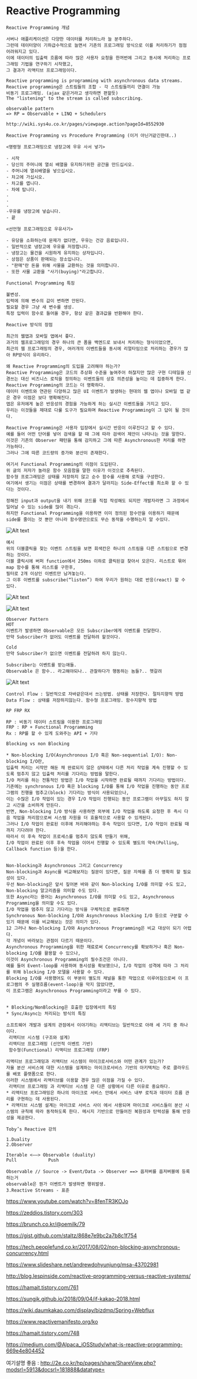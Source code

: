 
# Reactive Programming
```
Reactive Programming 개념

서버나 애플리케이션은 다양한 데이터를 처리하느라 늘 분주하다. 
그런데 데이터양이 기하급수적으로 늘면서 기존의 프로그래밍 방식으로 이를 처리하기가 점점 어려워지고 있다. 
이에 데이터의 입출력 흐름에 따라 많은 사용자 요청을 한꺼번에 그리고 동시에 처리하는 프로그래밍 기법을 연구하기 시작했고, 
그 결과가 리액티브 프로그래밍이다.

Reactive programming is programming with asynchronous data streams.
Reactive programming은 스트림들의 조합 - 각 스트림들끼리 연결이 가능
비동기 프로그래밍. (ajax 같은거라고 생각하면 편할듯)
The "listening" to the stream is called subscribing.

observable pattern
=> RP = Observable + LINQ + Schedulers

http://wiki.sys4u.co.kr/pages/viewpage.action?pageId=8552930
```
```
Reactive Programming vs Procedure Programming (이거 아닌거같긴한대..)

<명령형 프로그래밍으로 냉장고에 우유 사서 넣기>

- 시작
- 당신의 주머니에 열쇠 배열을 유지하기위한 공간을 만드십시오.
- 주머니에 열쇠배열을 넣으십시오.
- 차고에 가십시오.
- 차고를 엽니다.
- 차에 탑니다.
.
.
.
-우유를 냉장고에 넣습니다.
- 끝

<선언형 프로그래밍으로 우유사기>

- 유당을 소화하는데 문제가 없다면, 우유는 건강 음료입니다.
- 일반적으로 냉장고에 우유를 저장합니다.
- 냉장고는 물건을 시원하게 유지하는 상자입니다.
- 상점은 상품이 판매되는 장소입니다.
- "판매"란 돈을 위해 사물을 교환하는 것을 의미합니다.
- 또한 사물 교환을 "사기(buying)"라고합니다.
```
```
Functional Programming 특징

불변성. 
입력에 의해 변수의 값이 변하면 안된다.
필요할 경우 그냥 새 변수를 생성.
특정 입력이 함수로 들어올 경우, 항상 같은 결과값을 반환해야 한다.
```
```
Reactive 방식의 장점

최근의 웹앱과 모바일 앱에서 좋다.
과거의 웹프로그래밍의 경우 하나의 큰 폼을 백엔드로 보내서 처리하는 형식이었으면, 
최근의 웹 프로그래밍의 경우, 여러개의 이벤트들을 동시에 리얼타임으로 처리하는 경우가 많아 RP방식이 유리하다.

왜 Reactive Programming의 도입을 고려해야 하는가?
Reactive Programming은 코드의 추상화 수준을 높여주어 하찮지만 많은 구현 디테일을 신경쓰는 대신 비즈니스 로직을 정의하는 이벤트들의 상호 의존성을 높이는 데 집중하게 한다. 
Reactive Programming의 코드는 더 명확하다.
데이터 이벤트와 연관된 다양하고 많은 UI 이벤트가 발생하는 현대의 웹 앱이나 모바일 앱 같은 경우 이점은 보다 명확해진다. 
앱은 유저에게 높은 반응성의 경험을 가능하게 하는 실시간 이벤트들을 가지고 있다. 
우리는 이것들을 제대로 다룰 도구가 필요하며 Reactive Programming이 그 답이 될 것이다.

Reactive Programming은 사용자 입장에서 실시간 반응이 이루진다고 할 수 있다. 
예를 들어 어떤 단어를 넣어 검색을 할 때 그에 따라 검색어 제안이 나타나는 것을 말한다. 
이것은 기존의 Observer 패턴을 통해 감지하고 그에 따른 Asynchronous한 처리를 하면 가능하다. 
그러나 그에 따른 코드량의 증가와 분산이 존재한다.

여기서 Functional Programming의 이점이 도입된다. 
위 글의 저자가 놀라운 함수 모음함을 말한 이유가 이것으로 추측된다. 
함수형 프로그래밍은 상태를 저장하지 않고 순수 함수를 사용해 로직을 구성한다. 
여기에서 생기는 이점은 상태를 변경하여 결과가 달라지는 Side-Effect를 최소화 할 수 있다는 것이다.

정해진 input과 output을 내기 위해 코드를 직접 작성해도 되지만 개발자라면 그 과정에서 일어날 수 있는 side를 많이 겪는다.
하지만 Functional Programming을 이용하면 이미 정의된 함수만을 이용하기 때문에 side를 줄이는 것 뿐만 아니라 함수명만으로도 무슨 동작을 수행하는지 알 수있다.
```
![Alt text](../images/RP1.png)
```
예시
위의 더블클릭을 찾는 이벤트 스트림을 보면 회색칸은 하나의 스트림을 다른 스트림으로 변경하는 것이다.
더블 클릭시에 버퍼 function에서 250ms 이하로 클릭된걸 찾아서 모은다. 리스트로 묶어 map 함수를 통해 리스트를 구한후,
필터로 2개 이상인 이벤트만 남겨놓는다.
그 이후 이벤트를 subscribe(“listen”) 하여 우리가 원하는 대로 반응(react) 할 수 있다.
```

![Alt text](../images/RP2.png)

![Alt text](../images/RP3.png)
```
Observer Pattern
HOT
이벤트가 발생하면 Observable은 모든 Subscriber에게 이벤트를 전달한다.
만약 Subscriber가 없어도 이벤트를 전달하려 할것이다.

Cold
만약 Subscriber가 없으면 이벤트를 전달하려 하지 않는다.

Subscriber는 이벤트를 받는애들. 
Observable 은 함수.. 라고해야되나.. 관찰하다가 행동하는 놈들?.. 헷갈려
```

![Alt text](../images/RP4.png)

```
Control Flow : 일반적으로 자바같은대서 쓰는방법. 상태를 저장한다. 절차지향적 방법
Data Flow : 상태를 저장하지않는다. 함수형 프로그래밍. 함수지향적 방법
```

```
RP FRP RX

RP : 비동기 데이터 스트림을 이용한 프로그래밍
FRP : RP + Functional Programming
Rx : RP를 할 수 있게 도와주는 API + 기타
```

```
Blocking vs non Blocking

* Non-blocking I/O(Asynchronous I/O 혹은 Non-sequential I/O): Non-blocking I/O란, 
입출력 처리는 시작만 해둔 채 완료되지 않은 상태에서 다른 처리 작업을 계속 진행할 수 있도록 멈추지 않고 입출력 처리를 기다리는 방법을 말한다.
I/O 처리를 하는 전통적인 방법은 I/O 작업을 시작하면 완료될 때까지 기다리는 방법이다. 
기존에는 synchronous I/O 혹은 blocking I/O를 통해 I/O 작업을 진행하는 동안 프로그램의 진행을 멈추고(block) 기다리는 방식이 사용되었으나, 
이는 수많은 I/O 작업이 있는 경우 I/O 작업이 진행되는 동안 프로그램이 아무일도 하지 않고 시간을 소비하게 만든다. 
반면, Non-blocking I/O 방식을 사용하면 외부에 I/O 작업을 하도록 요청한 후 즉시 다음 작업을 처리함으로써 시스템 자원을 더 효율적으로 사용할 수 있게된다. 
그러나 I/O 작업이 완료된 이후에 처리해야하는 후속 작업이 있다면, I/O 작업이 완료될 때까지 기다려야 한다. 
따라서 이 후속 작업이 프로세스를 멈추지 않도록 만들기 위해, 
I/O 작업이 완료된 이후 후속 작업을 이어서 진행할 수 있도록 별도의 약속(Polling, Callback function 등)을 한다.


Non-blocking과 Asynchronous 그리고 Concurrency
Non-blocking과 Async를 비교해보자는 질문이 있다면, 질문 자체를 좀 더 명확히 할 필요성이 있다. 
우선 Non-blocking은 앞서 짚어본 바와 같이 Non-blocking I/O를 의미할 수도 있고, Non-blocking 알고리즘을 의미할 수도 있다. 
또한 Async라는 용어는 Asynchronous I/O를 의미할 수도 있고, Asynchronous Programming을 의미할 수도 있다. 
I/O 작업을 멈추지 않고 기다리는 방식을 구체적으로 분류하면 
Synchronous Non-blocking I/O와 Asynchronous blocking I/O 등으로 구분할 수 있기 때문에 이를 비교해보는 것은 의미가 있다.
12 그러나 Non-blocking I/O와 Asynchronous Programming은 비교 대상이 되기 어렵다. 
각 개념이 바라보는 관점이 다르기 때문이다. 
Asynchronous Programming을 위한 재료로써 Concurrency를 확보하거나 혹은 Non-blocking I/O를 활용할 수 있으나, 
이것이 Asynchronous Programming의 필수조건은 아니다. 
예를 들어 Event-loop를 사용하여 동시성을 확보했으나, I/O 작업의 성격에 따라 그 처리를 위해 blocking I/O 모델을 사용할 수 있다. 
Blocking I/O를 사용했어도 이 부분이 별도의 채널을 통한 작업으로 이루어짐으로써 이 프로그램의 주 실행흐름(event-loop)을 막지 않았다면, 
이 프로그램은 Asynchronous Programming이라고 부를 수 있다.


* Blocking/NonBlocking은 호출한 입장에서의 특징
* Sync/Async는 처리되는 방식의 특징
```

```
소프트웨어 개발과 설계의 관점에서 이야기하는 리액티브는 일반적으로 아래 세 가지 중 하나이다.
 리액티브 시스템 (구조와 설계)
 리액티브 프로그래밍 (선언적 이벤트 기반)
 함수형(Functional) 리액티브 프로그래밍 (FRP)
```

```
리액티브 프로그래밍과 리액티브 시스템이 마이크로서비스와 어떤 관계가 있는가?
자율 분산 서비스에 대한 시스템을 설계하는 마이크로서비스 기반의 아키텍처는 주로 클라우드를 배포 플랫폼으로 한다. 
이러한 시스템에서 리액티브를 이용할 경우 많은 이점을 가질 수 있다.
 리액티브 프로그래밍 과 리액티브 시스템 은 다른 상황에서 다른 이유로 중요하다.
* 리액티브 프로그래밍은 하나의 마이크로 서비스 안에서 서비스 내부 로직과 데이터 흐름 관리를 구현하는 데 사용된다.
* 리액티브 시스템 설계는 마이크로 서비스 사이 에서 사용되며 마이크로 서비스들이 분산 시스템의 규칙에 따라 동작하도록 한다. 메시지 기반으로 만들어진 복원성과 탄력성을 통해 반응성을 제공한다.
```

```
Toby’s Reactive 강의

1.Duality 
2.Observer

Iterable <——> Observable (duality)
Pull            Push

Observable // Source -> Event/Data -> Observer ==> 옵저버를 옵저버블에 등록하는거
observable은 뭔가 이벤트가 발생하면 행위발생.
3.Reactive Streams - 표준
```

https://www.youtube.com/watch?v=8fenTR3KOJo

https://zeddios.tistory.com/303 

https://brunch.co.kr/@oemilk/79

https://gist.github.com/staltz/868e7e9bc2a7b8c1f754

https://tech.peoplefund.co.kr/2017/08/02/non-blocking-asynchronous-concurrency.html

https://www.slideshare.net/andrewdohyunjung/msa-43702981

http://blog.lespinside.com/reactive-programming-versus-reactive-systems/

https://hamait.tistory.com/761

https://sungjk.github.io/2018/09/04/if-kakao-2018.html

https://wiki.daumkakao.com/display/bizdmp/Spring+Webflux

https://www.reactivemanifesto.org/ko

https://hamait.tistory.com/748

https://medium.com/@Alpaca_iOSStudy/what-is-reactive-programming-669e4e804452

여기설명 좋음 : http://2e.co.kr/hp/pages/share/ShareView.php?modsrl=5913&docsrl=181888&datatype=

